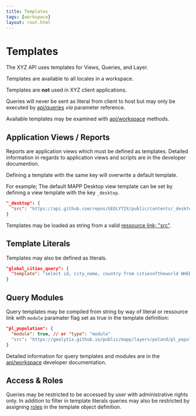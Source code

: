 ```yaml
---
title: Templates
tags: [workspace]
layout: root.html
---
```


# Templates

The XYZ API uses templates for Views, Queries, and Layer.

Templates are available to all locales in a workspace.

Templates are **not** used in XYZ client applications.

Queries will never be sent as literal from client to host but may only be executed by [api/queries](/xyz/docs/develop/api/query/) *via* parameter reference.

Available templates may be examined with [api/workspace](/xyz/docs/develop/api/workspace/) methods.

## Application Views / Reports

Reports are application views which must be defined as templates. Detailed information in regards to application views and scripts are in the developer documention.

Defining a template with the same key will overwrite a default template.

For example; The default MAPP Desktop view template can be set by defining a view template with the key `_desktop`.

```json
"_desktop": {
  "src": "https://api.github.com/repos/GEOLYTIX/public/contents/_desktop_wide.html"
}
```

Templates may be loaded as string from a valid [ressource link; "src"](/xyz/docs/workspace/workspaces/src).

## Template Literals

Templates may also be defined as literals.

```json
"global_cities_query": {
  "template": "select id, city_name, country from citiesoftheworld WHERE true ${viewport} limit 99;"
}
```

## Query Modules

Query templates may be compiled from string by way of literal or ressource link with `module` paramater flag set as true in the template definition:

```json
"pl_population": {
  "module": true, // or "type": "module"
  "src": "https://geolytix.github.io/public/mapp/layers/poland/pl_population.js"
}
```

Detailed information for query templates and modules are in the [api/workspace](/xyz/docs/develop/api/workspace/) developer documentation.

## Access & Roles

Queries may be restricted to be accessed by user with administrative rights only. In addition to filter in template literals queries may also be restricted by assigning [roles](/xyz/docs/workspace/roles/) in the template object definition.